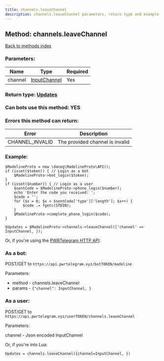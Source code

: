 ```yaml
---
title: channels.leaveChannel
description: channels.leaveChannel parameters, return type and example
---
```

## Method: channels.leaveChannel  
[Back to methods index](index.md)


### Parameters:

| Name     |    Type       | Required |
|----------|---------------|----------|
|channel|[InputChannel](../types/InputChannel.md) | Yes|


### Return type: [Updates](../types/Updates.md)

### Can bots use this method: **YES**


### Errors this method can return:

| Error    | Description   |
|----------|---------------|
|CHANNEL_INVALID|The provided channel is invalid||CHANNEL_PRIVATE|You haven't joined this channel/supergroup||USER_CREATOR|You can't leave this channel, because you're its creator||USER_NOT_PARTICIPANT|You're not a member of this supergroup/channel|

### Example:


```
$MadelineProto = new \danog\MadelineProto\API();
if (isset($token)) { // Login as a bot
    $MadelineProto->bot_login($token);
}
if (isset($number)) { // Login as a user
    $sentCode = $MadelineProto->phone_login($number);
    echo 'Enter the code you received: ';
    $code = '';
    for ($x = 0; $x < $sentCode['type']['length']; $x++) {
        $code .= fgetc(STDIN);
    }
    $MadelineProto->complete_phone_login($code);
}

$Updates = $MadelineProto->channels->leaveChannel(['channel' => InputChannel, ]);
```

Or, if you're using the [PWRTelegram HTTP API](https://pwrtelegram.xyz):

### As a bot:

POST/GET to `https://api.pwrtelegram.xyz/botTOKEN/madeline`

Parameters:

* method - channels.leaveChannel
* params - `{"channel": InputChannel, }`



### As a user:

POST/GET to `https://api.pwrtelegram.xyz/userTOKEN/channels.leaveChannel`

Parameters:

channel - Json encoded InputChannel




Or, if you're into Lua:

```
Updates = channels.leaveChannel({channel=InputChannel, })
```

